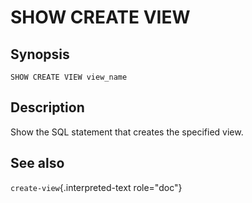 # SHOW CREATE VIEW

## Synopsis

``` text
SHOW CREATE VIEW view_name
```

## Description

Show the SQL statement that creates the specified view.

## See also

`create-view`{.interpreted-text role="doc"}
